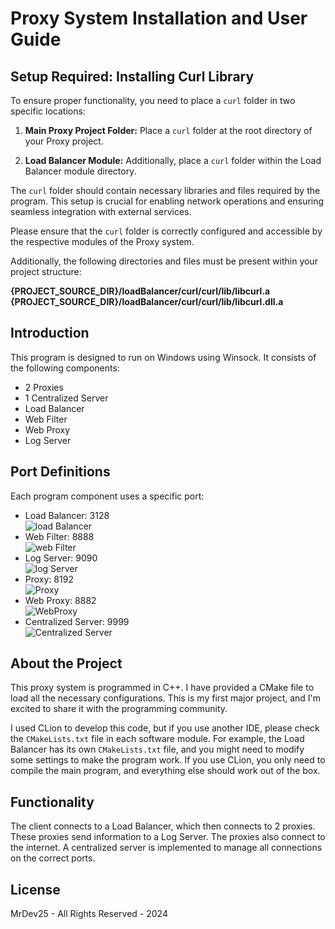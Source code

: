 # Proxy System Installation and User Guide

## Setup Required: Installing Curl Library

To ensure proper functionality, you need to place a `curl` folder in two specific locations:

1. **Main Proxy Project Folder:**
   Place a `curl` folder at the root directory of your Proxy project.

2. **Load Balancer Module:**
   Additionally, place a `curl` folder within the Load Balancer module directory.

The `curl` folder should contain necessary libraries and files required by the program. This setup is crucial for enabling network operations and ensuring seamless integration with external services.

Please ensure that the `curl` folder is correctly configured and accessible by the respective modules of the Proxy system.

Additionally, the following directories and files must be present within your project structure:


**{PROJECT_SOURCE_DIR}/loadBalancer/curl/curl/lib/libcurl.a**
**{PROJECT_SOURCE_DIR}/loadBalancer/curl/curl/lib/libcurl.dll.a**

## Introduction

This program is designed to run on Windows using Winsock. It consists of the following components:

- 2 Proxies
- 1 Centralized Server
- Load Balancer
- Web Filter
- Web Proxy
- Log Server

## Port Definitions

Each program component uses a specific port:

- Load Balancer: 3128  
  ![load Balancer](loadBalancer.png)
- Web Filter: 8888  
  ![web Filter](Filter.png)
- Log Server: 9090  
  ![log Server](logServer.png)
- Proxy: 8192  
  ![Proxy](Proxy.png)
- Web Proxy: 8882  
  ![WebProxy](webProxy.png)
- Centralized Server: 9999  
  ![Centralized Server](Centralized_server.png)

## About the Project

This proxy system is programmed in C++. I have provided a CMake file to load all the necessary configurations. This is my first major project, and I'm excited to share it with the programming community.

I used CLion to develop this code, but if you use another IDE, please check the `CMakeLists.txt` file in each software module. For example, the Load Balancer has its own `CMakeLists.txt` file, and you might need to modify some settings to make the program work. If you use CLion, you only need to compile the main program, and everything else should work out of the box.

## Functionality

The client connects to a Load Balancer, which then connects to 2 proxies. These proxies send information to a Log Server. The proxies also connect to the internet. A centralized server is implemented to manage all connections on the correct ports.

## License

MrDev25 - All Rights Reserved - 2024





